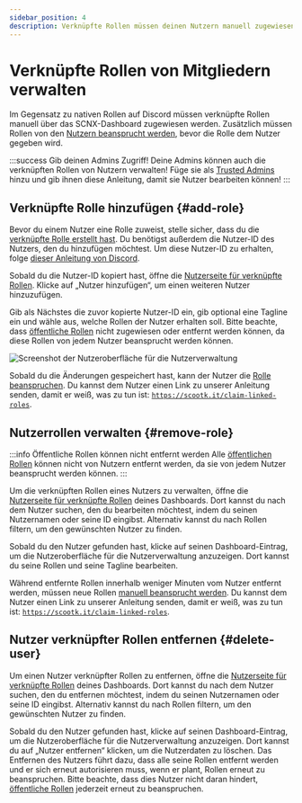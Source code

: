 ```yaml
---
sidebar_position: 4
description: Verknüpfte Rollen müssen deinen Nutzern manuell zugewiesen werden.
---
```


# Verknüpfte Rollen von Mitgliedern verwalten

Im Gegensatz zu nativen Rollen auf Discord müssen verknüpfte Rollen manuell über das SCNX-Dashboard zugewiesen werden.
Zusätzlich müssen Rollen von den [Nutzern beansprucht werden](./claim-roles), bevor die Rolle dem Nutzer gegeben wird.

:::success Gib deinen Admins Zugriff!
Deine Admins können auch die verknüpften Rollen von Nutzern verwalten! Füge sie als [Trusted Admins](./../scnx/guilds/trusted-admins) hinzu und
gib ihnen diese Anleitung, damit sie Nutzer bearbeiten können!
:::

## Verknüpfte Rolle hinzufügen {#add-role}

Bevor du einem Nutzer eine Rolle zuweist, stelle sicher, dass du die [verknüpfte Rolle erstellt hast](./role-management#create-linked-scnx-role).
Du benötigst außerdem die Nutzer-ID des Nutzers, den du hinzufügen möchtest. Um diese Nutzer-ID zu erhalten,
folge [dieser Anleitung von Discord](https://support.discord.com/hc/de/articles/206346498-Wo-kann-ich-meine-Benutzer-Server-Nachrichten-ID-finden).

Sobald du die Nutzer-ID kopiert hast, öffne die [Nutzerseite für verknüpfte Rollen](https://scnx.app/de/glink?page=linked-roles/users).
Klicke auf
„Nutzer hinzufügen“, um einen weiteren Nutzer hinzuzufügen.

Gib als Nächstes die zuvor kopierte Nutzer-ID ein, gib optional eine Tagline ein und wähle aus, welche Rollen der Nutzer erhalten soll.
Bitte beachte, dass [öffentliche Rollen](./role-management#public-roles) nicht zugewiesen oder entfernt werden können, da diese Rollen von
jedem Nutzer beansprucht werden können.

![Screenshot der Nutzeroberfläche für die Nutzerverwaltung](@site/docs/assets/linked-roles/add-role.png)

Sobald du die Änderungen gespeichert hast, kann der Nutzer die [Rolle beanspruchen](./claim-roles). Du kannst dem Nutzer einen Link
zu unserer Anleitung senden, damit er weiß, was zu tun ist:
[`https://scootk.it/claim-linked-roles`](https://scootk.it/claim-linked-roles).

## Nutzerrollen verwalten {#remove-role}

:::info Öffentliche Rollen können nicht entfernt werden
Alle [öffentlichen Rollen](./role-management#public-roles) können nicht von Nutzern entfernt werden, da sie von jedem Nutzer beansprucht werden können.
:::

Um die verknüpften Rollen eines Nutzers zu verwalten, öffne die [Nutzerseite für verknüpfte Rollen](https://scnx.app/de/glink?page=linked-roles/users)
deines Dashboards. Dort kannst du nach dem Nutzer suchen, den du bearbeiten möchtest, indem du seinen Nutzernamen oder seine ID eingibst. Alternativ kannst du
nach Rollen filtern, um den gewünschten Nutzer zu finden.

Sobald du den Nutzer gefunden hast, klicke auf seinen Dashboard-Eintrag, um die Nutzeroberfläche für die Nutzerverwaltung anzuzeigen. Dort kannst du
seine Rollen und seine Tagline bearbeiten.

Während entfernte Rollen innerhalb weniger Minuten vom Nutzer entfernt werden, müssen neue Rollen
[manuell beansprucht werden](./claim-roles). Du kannst dem Nutzer einen Link zu unserer Anleitung senden, damit er weiß, was zu tun ist:
[`https://scootk.it/claim-linked-roles`](https://scootk.it/claim-linked-roles).

## Nutzer verknüpfter Rollen entfernen {#delete-user}

Um einen Nutzer verknüpfter Rollen zu entfernen, öffne die [Nutzerseite für verknüpfte Rollen](https://scnx.app/de/glink?page=-roles/users)
deines Dashboards. Dort kannst du nach dem Nutzer suchen, den du entfernen möchtest, indem du seinen Nutzernamen oder seine ID eingibst. Alternativ kannst du
nach Rollen filtern, um den gewünschten Nutzer zu finden.

Sobald du den Nutzer gefunden hast, klicke auf seinen Dashboard-Eintrag, um die Nutzeroberfläche für die Nutzerverwaltung anzuzeigen. Dort kannst du
auf „Nutzer entfernen“ klicken, um die Nutzerdaten zu löschen. Das Entfernen des Nutzers führt dazu, dass alle seine Rollen entfernt werden und
er sich erneut autorisieren muss, wenn er plant, Rollen erneut zu beanspruchen. Bitte beachte, dass dies Nutzer nicht daran hindert,
[öffentliche Rollen](./role-management#public-roles) jederzeit erneut zu beanspruchen.